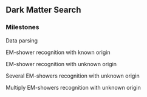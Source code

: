 ## Dark Matter Search

### Milestones

Data parsing

EM-shower recognition with known origin

EM-shower recognition with unknown origin

Several EM-showers recognition with unknown origin

Multiply EM-showers recognition with unknown origin


